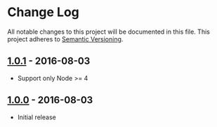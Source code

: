 # Change Log
All notable changes to this project will be documented in this file.
This project adheres to [Semantic Versioning](http://semver.org/).

## [1.0.1] - 2016-08-03
- Support only Node >= 4

## [1.0.0] - 2016-08-03
- Initial release

[1.0.1]: https://github.com/kripod/wsx/compare/v1.0.0...v1.0.1
[1.0.0]: https://github.com/kripod/wsx/tree/v1.0.0
